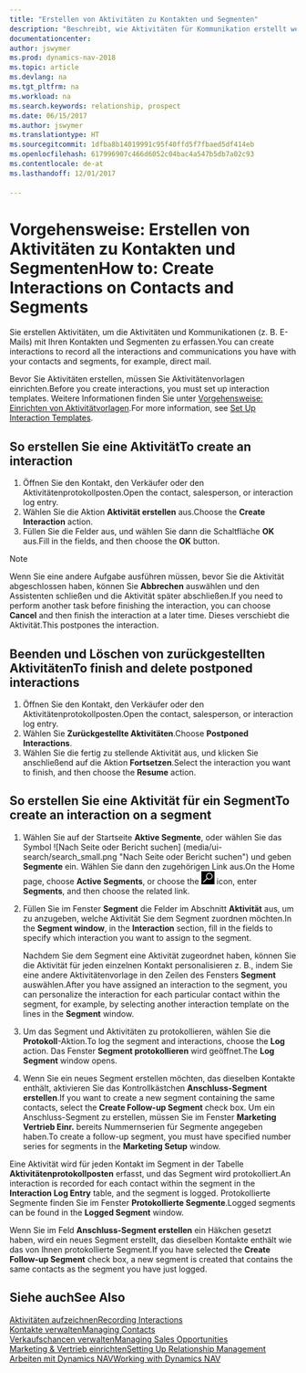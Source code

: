 ```yaml
---
title: "Erstellen von Aktivitäten zu Kontakten und Segmenten"
description: "Beschreibt, wie Aktivitäten für Kommunikation erstellt werden, die Sie mit Ihren Kontakten und Segmenten in Dynamics NAV haben, wie beispielsweise direkte E-Mail."
documentationcenter: 
author: jswymer
ms.prod: dynamics-nav-2018
ms.topic: article
ms.devlang: na
ms.tgt_pltfrm: na
ms.workload: na
ms.search.keywords: relationship, prospect
ms.date: 06/15/2017
ms.author: jswymer
ms.translationtype: HT
ms.sourcegitcommit: 1dfba8b14019991c95f40ffd5f7fbaed5df414eb
ms.openlocfilehash: 617996907c466d6052c04bac4a547b5db7a02c93
ms.contentlocale: de-at
ms.lasthandoff: 12/01/2017

---
```

# <a name="how-to-create-interactions-on-contacts-and-segments"></a><span data-ttu-id="e40a5-103">Vorgehensweise: Erstellen von Aktivitäten zu Kontakten und Segmenten</span><span class="sxs-lookup"><span data-stu-id="e40a5-103">How to: Create Interactions on Contacts and Segments</span></span>
<span data-ttu-id="e40a5-104">Sie erstellen Aktivitäten, um die Aktivitäten und Kommunikationen (z. B. E-Mails) mit Ihren Kontakten und Segmenten zu erfassen.</span><span class="sxs-lookup"><span data-stu-id="e40a5-104">You can create interactions to record all the interactions and communications you have with your contacts and segments, for example, direct mail.</span></span>

<span data-ttu-id="e40a5-105">Bevor Sie Aktivitäten erstellen, müssen Sie Aktivitätenvorlagen einrichten.</span><span class="sxs-lookup"><span data-stu-id="e40a5-105">Before you create interactions, you must set up interaction templates.</span></span> <span data-ttu-id="e40a5-106">Weitere Informationen finden Sie unter [Vorgehensweise: Einrichten von Aktivitätvorlagen](marketing-interactions.md).</span><span class="sxs-lookup"><span data-stu-id="e40a5-106">For more information, see  [Set Up Interaction Templates](marketing-interactions.md).</span></span>

## <a name="to-create-an-interaction"></a><span data-ttu-id="e40a5-107">So erstellen Sie eine Aktivität</span><span class="sxs-lookup"><span data-stu-id="e40a5-107">To create an interaction</span></span>
1. <span data-ttu-id="e40a5-108">Öffnen Sie den Kontakt, den Verkäufer oder den Aktivitätenprotokollposten.</span><span class="sxs-lookup"><span data-stu-id="e40a5-108">Open the contact, salesperson, or interaction log entry.</span></span>
2. <span data-ttu-id="e40a5-109">Wählen Sie die Aktion **Aktivität erstellen** aus.</span><span class="sxs-lookup"><span data-stu-id="e40a5-109">Choose the **Create Interaction** action.</span></span>
3. <span data-ttu-id="e40a5-110">Füllen Sie die Felder aus, und wählen Sie dann die Schaltfläche **OK** aus.</span><span class="sxs-lookup"><span data-stu-id="e40a5-110">Fill in the fields, and then choose the **OK** button.</span></span>

> [!NOTE]  
>   <span data-ttu-id="e40a5-111">Wenn Sie eine andere Aufgabe ausführen müssen, bevor Sie die Aktivität abgeschlossen haben, können Sie **Abbrechen** auswählen und den Assistenten schließen und die Aktivität später abschließen.</span><span class="sxs-lookup"><span data-stu-id="e40a5-111">If you need to perform another task before finishing the interaction, you can choose **Cancel** and then finish the interaction at a later time.</span></span> <span data-ttu-id="e40a5-112">Dieses verschiebt die Aktivität.</span><span class="sxs-lookup"><span data-stu-id="e40a5-112">This postpones the interaction.</span></span>

## <a name="to-finish-and-delete-postponed-interactions"></a><span data-ttu-id="e40a5-113">Beenden und Löschen von zurückgestellten Aktivitäten</span><span class="sxs-lookup"><span data-stu-id="e40a5-113">To finish and delete postponed interactions</span></span>
1. <span data-ttu-id="e40a5-114">Öffnen Sie den Kontakt, den Verkäufer oder den Aktivitätenprotokollposten.</span><span class="sxs-lookup"><span data-stu-id="e40a5-114">Open the contact, salesperson, or interaction log entry.</span></span>
2. <span data-ttu-id="e40a5-115">Wählen Sie **Zurückgestellte Aktivitäten**.</span><span class="sxs-lookup"><span data-stu-id="e40a5-115">Choose **Postponed Interactions**.</span></span>
3. <span data-ttu-id="e40a5-116">Wählen Sie die fertig zu stellende Aktivität aus, und klicken Sie anschließend auf die Aktion **Fortsetzen**.</span><span class="sxs-lookup"><span data-stu-id="e40a5-116">Select the interaction you want to finish, and then choose the **Resume** action.</span></span>

## <a name="to-create-an-interaction-on-a-segment"></a><span data-ttu-id="e40a5-117">So erstellen Sie eine Aktivität für ein Segment</span><span class="sxs-lookup"><span data-stu-id="e40a5-117">To create an interaction on a segment</span></span>
1. <span data-ttu-id="e40a5-118">Wählen Sie auf der Startseite **Aktive Segmente**, oder wählen Sie  das Symbol ![Nach Seite oder Bericht suchen] (media/ui-search/search_small.png "Nach Seite oder Bericht suchen") und geben **Segmente** ein. Wählen Sie dann den zugehörigen Link aus.</span><span class="sxs-lookup"><span data-stu-id="e40a5-118">On the Home page, choose **Active Segments**, or choose the ![Search for Page or Report](media/ui-search/search_small.png "Search for Page or Report icon") icon, enter **Segments**, and then choose the related link.</span></span>
2. <span data-ttu-id="e40a5-119">Füllen Sie im Fenster **Segment** die Felder im Abschnitt **Aktivität** aus, um zu anzugeben, welche Aktivität Sie dem Segment zuordnen möchten.</span><span class="sxs-lookup"><span data-stu-id="e40a5-119">In the **Segment window**, in the **Interaction** section, fill in the fields to specify which interaction you want to assign to the segment.</span></span>

    <span data-ttu-id="e40a5-120">Nachdem Sie dem Segment eine Aktivität zugeordnet haben, können Sie die Aktivität für jeden einzelnen Kontakt personalisieren z. B., indem Sie eine andere Aktivitätenvorlage in den Zeilen des Fensters **Segment** auswählen.</span><span class="sxs-lookup"><span data-stu-id="e40a5-120">After you have assigned an interaction to the segment, you can personalize the interaction for each particular contact within the segment, for example, by selecting another interaction template on the lines in the **Segment** window.</span></span>  
3. <span data-ttu-id="e40a5-121">Um das Segment und Aktivitäten zu protokollieren, wählen Sie die **Protokoll**-Aktion.</span><span class="sxs-lookup"><span data-stu-id="e40a5-121">To log the segment and interactions, choose the **Log** action.</span></span> <span data-ttu-id="e40a5-122">Das Fenster **Segment protokollieren** wird geöffnet.</span><span class="sxs-lookup"><span data-stu-id="e40a5-122">The **Log Segment** window opens.</span></span>
4. <span data-ttu-id="e40a5-123">Wenn Sie ein neues Segment erstellen möchten, das dieselben Kontakte enthält, aktivieren Sie das Kontrollkästchen **Anschluss-Segment erstellen**.</span><span class="sxs-lookup"><span data-stu-id="e40a5-123">If you want to create a new segment containing the same contacts, select the **Create Follow-up Segment** check box.</span></span> <span data-ttu-id="e40a5-124">Um ein Anschluss-Segment zu erstellen, müssen Sie im Fenster **Marketing Vertrieb Einr.** bereits Nummernserien für Segmente angegeben haben.</span><span class="sxs-lookup"><span data-stu-id="e40a5-124">To create a follow-up segment, you must have specified number series for segments in the **Marketing Setup** window.</span></span>

<span data-ttu-id="e40a5-125">Eine Aktivität wird für jeden Kontakt im Segment in der Tabelle **Aktivitätenprotokollposten** erfasst, und das Segment wird protokolliert.</span><span class="sxs-lookup"><span data-stu-id="e40a5-125">An interaction is recorded for each contact within the segment in the **Interaction Log Entry** table, and the segment is logged.</span></span> <span data-ttu-id="e40a5-126">Protokollierte Segmente finden Sie im Fenster **Protokollierte Segmente**.</span><span class="sxs-lookup"><span data-stu-id="e40a5-126">Logged segments can be found in the **Logged Segment** window.</span></span>

<span data-ttu-id="e40a5-127">Wenn Sie im Feld **Anschluss-Segment erstellen** ein Häkchen gesetzt haben, wird ein neues Segment erstellt, das dieselben Kontakte enthält wie das von Ihnen protokollierte Segment.</span><span class="sxs-lookup"><span data-stu-id="e40a5-127">If you have selected the **Create Follow-up Segment** check box, a new segment is created that contains the same contacts as the segment you have just logged.</span></span>

## <a name="see-also"></a><span data-ttu-id="e40a5-128">Siehe auch</span><span class="sxs-lookup"><span data-stu-id="e40a5-128">See Also</span></span>
[<span data-ttu-id="e40a5-129">Aktivitäten aufzeichnen</span><span class="sxs-lookup"><span data-stu-id="e40a5-129">Recording Interactions</span></span>](marketing-interactions.md)  
[<span data-ttu-id="e40a5-130">Kontakte verwalten</span><span class="sxs-lookup"><span data-stu-id="e40a5-130">Managing Contacts</span></span>](marketing-contacts.md)  
[<span data-ttu-id="e40a5-131">Verkaufschancen verwalten</span><span class="sxs-lookup"><span data-stu-id="e40a5-131">Managing Sales Opportunities</span></span>](marketing-manage-sales-opportunities.md)  
[<span data-ttu-id="e40a5-132">Marketing & Vertrieb einrichten</span><span class="sxs-lookup"><span data-stu-id="e40a5-132">Setting Up Relationship Management</span></span>](marketing-setup-marketing.md)  
[<span data-ttu-id="e40a5-133">Arbeiten mit Dynamics NAV</span><span class="sxs-lookup"><span data-stu-id="e40a5-133">Working with Dynamics NAV</span></span>](ui-work-product.md)

